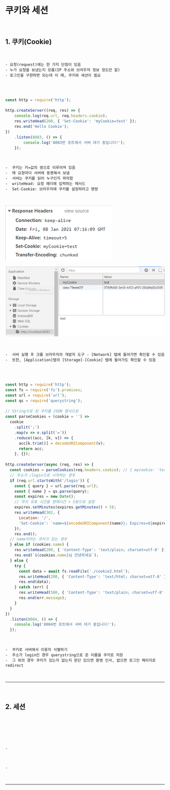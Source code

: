# 쿠키와 세션

<br>

## 1. 쿠키(Cookie)

<br>

    - 요청(request)에는 한 가지 단점이 있음
    - 누가 요청을 보냈는지 모름(IP 주소와 브라우저 정보 정도만 앎)
    - 로그인을 구현하면 되는데 이 때, 쿠키와 세션이 필요

<br>

```javascript

const http = require('http');

http.createServer((req, res) => {
    console.log(req.url, req.headers.cookie);
    res.writeHead(200, { 'Set-Cookie': 'myCookie=test' });
    res.end('Hello Cookie');
})
    .listen(8083, () => {
        console.log('8083번 포트에서 서버 대기 중입니다!');
    });

```

<br>

    -  쿠키는 키=값의 쌍으로 이루어져 있음
    -  매 요청마다 서버에 동봉해서 보냄
    -  서버는 쿠키를 읽어 누구인지 파악함
    -  writeHead: 요청 헤더에 입력하는 메서드
    -  Set-Cookie: 브라우저에 쿠키를 설정하라고 명령

<br>

![Cookie](https://github.com/daldalhada/Express/blob/main/image/4/4-2/Node1.PNG)

![Cookie](https://github.com/daldalhada/Express/blob/main/image/4/4-2/Node2.PNG)

<br>

    -  서버 실행 후 크롬 브라우저의 개발자 도구 - [Network] 탭에 들어가면 확인할 수 있음
    -  또한, [Application]탭의 [Storage]-[Cookie] 탭에 들어가도 확인할 수 있음

<br>

```javascript

const http = require('http');
const fs = require('fs').promises;
const url = require('url');
const qs = require('querystring');

// String으로 된 쿠키를 JSON 형식으로
const parseCookies = (cookie = '') =>
  cookie
    .split(';')
    .map(v => v.split('='))
    .reduce((acc, [k, v]) => {
      acc[k.trim()] = decodeURIComponent(v);
      return acc;
    }, {});

http.createServer(async (req, res) => {
  const cookies = parseCookies(req.headers.cookie); // { mycookie: 'test' }
  // 주소가 /login으로 시작하는 경우
  if (req.url.startsWith('/login')) {
    const { query } = url.parse(req.url);
    const { name } = qs.parse(query);
    const expires = new Date();
    // 쿠키 유효 시간을 현재시간 + 5분으로 설정
    expires.setMinutes(expires.getMinutes() + 5);
    res.writeHead(302, {
      Location: '/',
      'Set-Cookie': `name=${encodeURIComponent(name)}; Expires=${expires.toGMTString()}; HttpOnly; Path=/`,
    });
    res.end();
  // name이라는 쿠키가 있는 경우
  } else if (cookies.name) {
    res.writeHead(200, { 'Content-Type': 'text/plain; charset=utf-8' });
    res.end(`${cookies.name}님 안녕하세요`);
  } else {
    try {
      const data = await fs.readFile('./cookie2.html');
      res.writeHead(200, { 'Content-Type': 'text/html; charset=utf-8' });
      res.end(data);
    } catch (err) {
      res.writeHead(500, { 'Content-Type': 'text/plain; charset=utf-8' });
      res.end(err.message);
    }
  }
})
  .listen(8084, () => {
    console.log('8084번 포트에서 서버 대기 중입니다!');
  });

```

<br>

    -  쿠키로 서버에서 이용자 식별하기
    -  주소가 login인 경우 querystring으로 온 이름을 쿠키로 저장
    -  그 외의 경우 쿠키가 있는지 없는지 판단 있으면 환영 인사, 없으면 로그인 페이지로 redirect

<br>

***

<br>

## 2. 세션

<br>


```javascript



```

<br>

    - 

<br>

    - 
  
<br>

***

<br>

